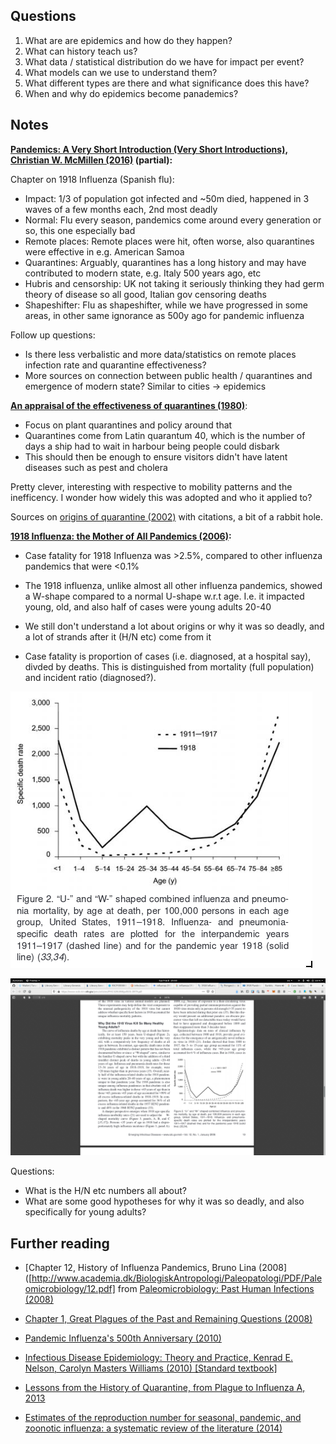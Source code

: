 ## Questions

1. What are are epidemics and how do they happen?
2. What can history teach us?
3. What data / statistical distribution do we have for impact per event?
4. What models can we use to understand them?
5. What different types are there and what significance does this have?
6. When and why do epidemics become panademics?

## Notes

**[Pandemics: A Very Short Introduction (Very Short Introductions), Christian W. McMillen (2016)](https://www.amazon.com/Pandemics-Very-Short-Introduction-Introductions-ebook-dp-B01N2LLMXE/dp/B01N2LLMXE/) (partial):**

Chapter on 1918 Influenza (Spanish flu):

- Impact: 1/3 of population got infected and ~50m died, happened in 3 waves of a few months each, 2nd most deadly
- Normal: Flu every season, pandemics come around every generation or so, this one especially bad
- Remote places: Remote places were hit, often worse, also quarantines were effective in e.g. American Samoa
- Quarantines: Arguably, quarantines has a long history and may have contributed to modern state, e.g. Italy 500 years ago, etc
- Hubris and censorship: UK not taking it seriously thinking they had germ theory of disease so all good, Italian gov censoring deaths
- Shapeshifter: Flu as shapeshifter, while we have progressed in some areas, in other same ignorance as 500y ago for pandemic influenza

Follow up questions:
- Is there less verbalistic and more data/statistics on remote places infection rate and quarantine effectiveness?
- More sources on connection between public health / quarantines and emergence of modern state? Similar to cities -> epidemics

**[An appraisal of the effectiveness of quarantines (1980)](https://www.annualreviews.org/doi/10.1146/annurev.py.18.090180.000505)**:

- Focus on plant quarantines and policy around that
- Quarantines come from Latin quarantum 40, which is the number of days a ship had to wait in harbour being people could disbark
- This should then be enough to ensure visitors didn't have latent diseases such as pest and cholera

Pretty clever, interesting with respective to mobility patterns and the inefficency. I wonder how widely this was adopted and who it applied to? 

Sources on [origins of quarantine (2002)](https://academic.oup.com/cid/article/35/9/1071/330421) with citations, a bit of a rabbit hole. 

**[1918 Influenza: the Mother of All Pandemics (2006)](https://www.ncbi.nlm.nih.gov/pmc/articles/PMC3291398/pdf/05-0979.pdf):**

- Case fatality for 1918 Influenza was >2.5%, compared to other influenza pandemics that were <0.1%
- The 1918 influenza, unlike almost all other influenza pandemics, showed a W-shape compared to a normal U-shape w.r.t age. I.e. it impacted young, old, and also half of cases were young adults 20-40
- We still don't understand a lot about origins or why it was so deadly, and a lot of strands after it (H/N etc) come from it

- Case fatality is proportion of cases (i.e. diagnosed, at a hospital say), divded by deaths. This is distinguished from mortality (full population) and incident ratio (diagnosed?).

![](assets/influenza1918_wshape.png)

![](assets/influenza1918_fatality.png)

Questions:
- What is the H/N etc numbers all about?
- What are some good hypotheses for why it was so deadly, and also specifically for young adults?

## Further reading

- [Chapter 12, History of Influenza Pandemics, Bruno Lina (2008]([http://www.academia.dk/BiologiskAntropologi/Paleopatologi/PDF/Paleomicrobiology/12.pdf] from [Paleomicrobiology: Past Human Infections (2008)](http://www.academia.dk/BiologiskAntropologi/Paleopatologi/paleomicrobiology.php)

- [Chapter 1, Great Plagues of the Past and Remaining Questions (2008)](http://www.academia.dk/BiologiskAntropologi/Paleopatologi/PDF/Paleomicrobiology/01.pdf)

- [Pandemic Influenza's 500th Anniversary (2010)](https://academic.oup.com/cid/article/51/12/1442/317322)

- [Infectious Disease Epidemiology: Theory and Practice, Kenrad E. Nelson, Carolyn Masters Williams (2010) [Standard textbook]](https://www.amazon.com/Infectious-Disease-Epidemiology-Theory-Practice/dp/1449683797/)

- [Lessons from the History of Quarantine, from Plague to Influenza A, 2013](https://wwwnc.cdc.gov/eid/article/19/2/12-0312_article)

- [Estimates of the reproduction number for seasonal, pandemic, and zoonotic influenza: a systematic review of the literature (2014)](https://www.ncbi.nlm.nih.gov/pmc/articles/PMC4169819/)
